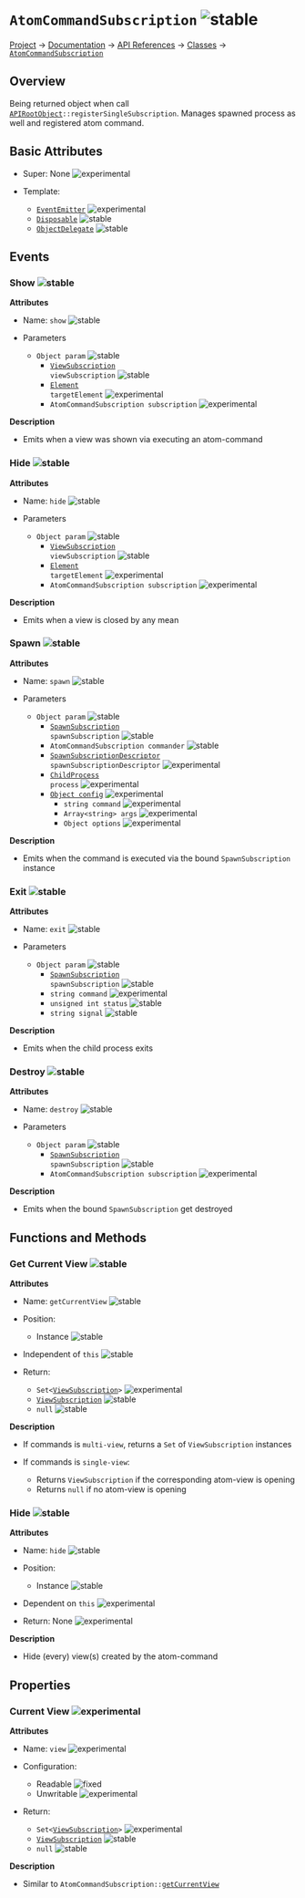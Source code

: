# `AtomCommandSubscription` ![stable]
[Project](https://github.com/ksxatompackages/quick-spawn) → [Documentation](../..) → [API References](..) → [Classes](.) → [`AtomCommandSubscription`](./atom-command-subscription.md)

## Overview

Being returned object when call <code>[APIRootObject](.classes/api.md)::registerSingleSubscription</code>. Manages spawned process as well and registered atom command.

## Basic Attributes

* Super: None ![experimental]

* Template:
  - [`EventEmitter`](../templates/event-emitter.md) ![experimental]
  - [`Disposable`](../templates/disposable.md) ![stable]
  - [`ObjectDelegate`](../templates/object-delegate.md) ![stable]

## Events

### Show ![stable]

**Attributes**

* Name: `show` ![stable]

* Parameters
  - `Object param` ![stable]
    - <code>[ViewSubscription](./view-subscription.md) viewSubscription</code> ![stable]
    - <code>[Element](https://developer.mozilla.org/en-US/docs/Web/API/Element) targetElement</code> ![experimental]
    - `AtomCommandSubscription subscription` ![experimental]

**Description**

* Emits when a view was shown via executing an atom-command

### Hide ![stable]

**Attributes**

* Name: `hide` ![stable]

* Parameters
  - `Object param` ![stable]
    - <code>[ViewSubscription](./view-subscription.md) viewSubscription</code> ![stable]
    - <code>[Element](https://developer.mozilla.org/en-US/docs/Web/API/Element) targetElement</code> ![experimental]
    - `AtomCommandSubscription subscription` ![experimental]

**Description**

* Emits when a view is closed by any mean

### Spawn ![stable]

**Attributes**

* Name: `spawn` ![stable]

* Parameters
  - `Object param` ![stable]
    - <code>[SpawnSubscription](./spawn-subscription.md) spawnSubscription</code> ![stable]
    - `AtomCommandSubscription commander` ![stable]
    - <code>[SpawnSubscriptionDescriptor](../structures/spawn-subscription-descriptor.md) spawnSubscriptionDescriptor</code> ![experimental]
    - <code>[ChildProcess](https://nodejs.org/api/child_process.html#child_process_class_childprocess) process</code> ![experimental]
    - [`Object config`](https://nodejs.org/api/child_process.html#child_process_child_process_spawn_command_args_options) ![experimental]
      - `string command` ![experimental]
      - `Array<string> args` ![experimental]
      - `Object options` ![experimental]

**Description**

* Emits when the command is executed via the bound `SpawnSubscription` instance

### Exit ![stable]

**Attributes**

* Name: `exit` ![stable]

* Parameters
  - `Object param` ![stable]
    - <code>[SpawnSubscription](./spawn-subscription.md) spawnSubscription</code> ![stable]
    - `string command` ![experimental]
    - `unsigned int status` ![stable]
    - `string signal` ![stable]

**Description**

* Emits when the child process exits

### Destroy ![stable]

**Attributes**

* Name: `destroy` ![stable]

* Parameters
  - `Object param` ![stable]
    - <code>[SpawnSubscription](./spawn-subscription.md) spawnSubscription</code> ![stable]
    - `AtomCommandSubscription subscription` ![experimental]

**Description**

* Emits when the bound `SpawnSubscription` get destroyed

## Functions and Methods

### Get Current View ![stable]

**Attributes**

* Name: `getCurrentView` ![stable]

* Position:
  - Instance ![stable]

* Independent of `this` ![stable]

* Return:
  - <code>Set&lt;[ViewSubscription](./view-subscription.md)&gt;</code> ![experimental]
  - [`ViewSubscription`](./view-subscription.md) ![stable]
  - `null` ![stable]

**Description**

* If commands is `multi-view`, returns a `Set` of `ViewSubscription` instances

* If commands is `single-view`:
  - Returns `ViewSubscription` if the corresponding atom-view is opening
  - Returns `null` if no atom-view is opening

### Hide ![stable]

**Attributes**

* Name: `hide` ![stable]

* Position:
  - Instance ![stable]

* Dependent on `this` ![experimental]

* Return: None ![experimental]

**Description**

* Hide (every) view(s) created by the atom-command

## Properties

### Current View ![experimental]

**Attributes**

* Name: `view` ![experimental]

* Configuration:
  - Readable ![fixed]
  - Unwritable ![experimental]

* Return:
  - <code>Set&lt;[ViewSubscription](./view-subscription.md)&gt;</code> ![experimental]
  - [`ViewSubscription`](./view-subscription.md) ![stable]
  - `null` ![stable]

**Description**

 * Similar to <code>AtomCommandSubscription::[getCurrentView](#get-current-view-)</code>

[fixed]: https://cdn.rawgit.com/ksxatompackages/quick-spawn/images-v0.2.0/docs/images/badges/fixed.svg
[stable]: https://cdn.rawgit.com/ksxatompackages/quick-spawn/images-v0.2.0/docs/images/badges/stable.svg
[experimental]: https://cdn.rawgit.com/ksxatompackages/quick-spawn/images-v0.2.0/docs/images/badges/experimental.svg
[deprecated]: https://cdn.rawgit.com/ksxatompackages/quick-spawn/images-v0.2.0/docs/images/badges/deprecated.svg
[required]: https://cdn.rawgit.com/ksxatompackages/quick-spawn/images-v0.2.0/docs/images/badges/required.svg
[optional]: https://cdn.rawgit.com/ksxatompackages/quick-spawn/images-v0.2.0/docs/images/badges/optional.svg
